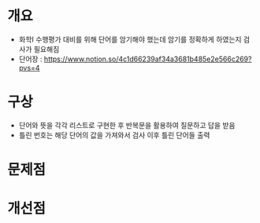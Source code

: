 # 개요
- 화학I 수행평가 대비를 위해 단어를 암기해야 했는데 암기를 정확하게 하였는지 검사가 필요해짐
- 단어장 : https://www.notion.so/4c1d66239af34a3681b485e2e566c269?pvs=4


# 구상
- 단어와 뜻을 각각 리스트로 구현한 후 반복문을 활용하여 질문하고 답을 받음
- 틀린 번호는 해당 단어의 값을 가져와서 검사 이후 틀린 단어들 출력


# 문제점



# 개선점

